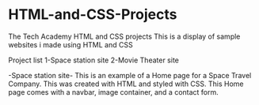 # HTML-and-CSS-Projects
The Tech Academy HTML and CSS projects
This is a display of sample websites i made using HTML and CSS

Project list
1-Space station site
2-Movie Theater site

-Space station site-
This is an example of a Home page for a Space Travel Company. This was created with HTML and styled with CSS. This Home page comes with a navbar, image container, and a contact form. 
